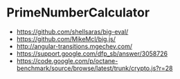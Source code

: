 PrimeNumberCalculator
=====================

* https://github.com/shellsaras/big-eval/
* https://github.com/MikeMcl/big.js/
* http://angular-transitions.mgechev.com/
* https://support.google.com/dfp_sb/answer/3058726
* https://code.google.com/p/octane-benchmark/source/browse/latest/trunk/crypto.js?r=28
